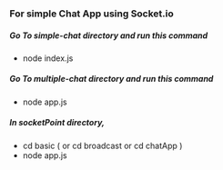 ### For simple Chat App using Socket.io

#####   Go To simple-chat directory and run this command

-   node index.js


#####   Go To multiple-chat directory and run this command

-   node app.js


#####   In socketPoint directory, 

-   cd basic ( or cd broadcast or cd chatApp )
-   node app.js